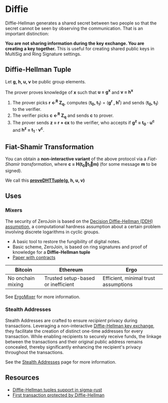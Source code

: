 # Diffie

Diffie-Hellman generates a shared secret between two people so that the secret cannot be seen by observing the communication. That is an important distinction: 

**You are not sharing information during the key exchange. You are creating a key together.** This is useful for creating shared public keys in MultiSig and Ring Signature settings.


## Diffie-Hellman Tuple

Let **g, h, u, v** be public group elements. 

The prover proves knowledge of **x** such that **u = g<sup>x</sup>** and **v = h<sup>x</sup>**

1. The prover picks **r ←<sup>R</sup> Z<sub>q</sub>**, computes (**t<sub>0</sub>, t<sub>1</sub>**) = (**g<sup>r</sup> , h<sup>r</sup>**) and sends (**t<sub>0</sub>, t<sub>1</sub>**) to the verifier.
2. The verifier picks **c ←<sup>R</sup>  Z<sub>q</sub>** and sends **c** to prover.
3. The prover sends **z = r + cx** to the verifier, who accepts if **g<sup>z</sup> = t<sub>0</sub> · u<sup>c</sup>** and **h<sup>z</sup> = t<sub>1</sub> · v<sup>c</sup>**.

## Fiat-Shamir Transformation

You can obtain a **non-interactive variant** of the above protocol via a *Fiat-Shamir transformation*, where **c = H(t<sub>0</sub>‖t<sub>1</sub>‖m)** (for some message **m** to be signed).

We call this **[proveDHTTuple](../../global-functions/#provedhtuple)(g, h, u, v)**

## Uses

### Mixers


The security of ZeroJoin is based on the [Decision Diffie-Hellman (DDH) assumption](https://en.wikipedia.org/wiki/Decisional_Diffie%E2%80%93Hellman_assumption), a computational hardness assumption about a certain problem involving discrete logarithms in cyclic groups.

- A basic tool to restore the fungibility of digital notes.
- Basic scheme, ZeroJoin, is based on ring signatures and proof of knowledge for a **Diffie-Hellman tuple** 
- [Paper with contracts](https://eprint.iacr.org/2020/560)

| Bitcoin           | Ethereum                           | Ergo                                 |
|-------------------|------------------------------------|--------------------------------------|
| No onchain mixing | Trusted setup-based or inefficient | Efficient, minimal trust assumptions |

See [ErgoMixer](ergomixer.md) for more information.


### Stealth Addresses

Stealth Addresses are crafted to ensure *recipient* privacy during transactions. Leveraging a non-interactive [Diffie-Hellman key exchange](diffie.md), they facilitate the creation of distinct one-time addresses for every transaction. While enabling recipients to securely receive funds, the linkage between the transactions and their original public address remains concealed, thereby significantly enhancing the recipient's privacy throughout the transactions.

See the [Stealth Addresses](stealth-address.md) page for more information.


## Resources
- [Diffie-Hellman tuples support in sigma-rust](https://github.com/ergoplatform/sigma-rust/pull/315)
- [First transaction protected by Diffie-Hellman](https://explorer.ergoplatform.com/en/transactions/24f6996bea6b914d3dab7d645cd5e5b9a57e3ac88b2774d34a2be26bdf708d28)
